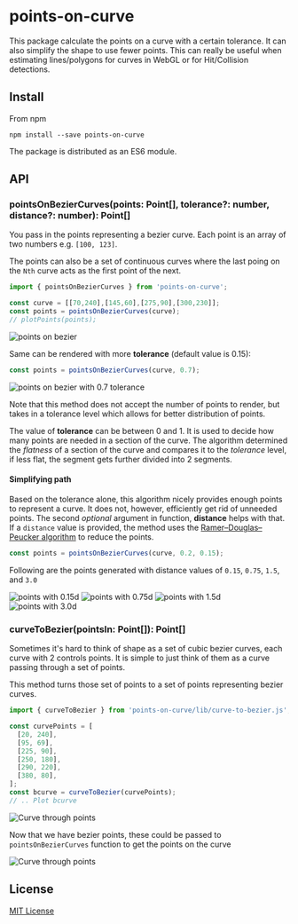 # points-on-curve

This package calculate the points on a curve with a certain tolerance. It can also simplify the shape to use fewer points.
This can really be useful when estimating lines/polygons for curves in WebGL or for Hit/Collision detections.

## Install

From npm

```
npm install --save points-on-curve
```

The package is distributed as an ES6 module.

## API

### pointsOnBezierCurves(points: Point[], tolerance?: number, distance?: number): Point[]

You pass in the points representing a bezier curve. Each point is an array of two numbers e.g. `[100, 123]`.

The points can also be a set of continuous curves where the last poing on the `Nth` curve acts as the first point of the next.

```javascript
import { pointsOnBezierCurves } from 'points-on-curve';

const curve = [[70,240],[145,60],[275,90],[300,230]];
const points = pointsOnBezierCurves(curve);
// plotPoints(points);
```

![points on bezier](https://user-images.githubusercontent.com/833927/79051836-45630300-7be7-11ea-8cb6-cba2695a4807.png)

Same can be rendered with more **tolerance** (default value is 0.15):

```javascript
const points = pointsOnBezierCurves(curve, 0.7);
```
![points on bezier with 0.7 tolerance](https://user-images.githubusercontent.com/833927/79051837-45fb9980-7be7-11ea-9583-52cf882e770e.png)

Note that this method does not accept the number of points to render, but takes in a tolerance level which allows for better distribution of points.

The value of **tolerance** can be between 0 and 1. It is used to decide how many points are needed in a section of the curve. The algorithm determined the *flatness* of a section of the curve and compares it to the *tolerance* level, if less flat, the segment gets further divided into 2 segments.


#### Simplifying path

Based on the tolerance alone, this algorithm nicely provides enough points to represent a curve. It does not, however, efficiently get rid of unneeded points. The second *optional* argument in function, **distance** helps with that. If a `distance` value is provided, the method uses the [Ramer–Douglas–Peucker algorithm](https://en.wikipedia.org/wiki/Ramer%E2%80%93Douglas%E2%80%93Peucker_algorithm) to reduce the points.

```javascript
const points = pointsOnBezierCurves(curve, 0.2, 0.15);
```

Following are the points generated with distance values of `0.15`, `0.75`, `1.5`, and `3.0`

![points with 0.15d](https://user-images.githubusercontent.com/833927/79051853-53b11f00-7be7-11ea-8970-7cc3f7621142.png)
![points with 0.75d](https://user-images.githubusercontent.com/833927/79051854-5449b580-7be7-11ea-9601-a1dd418b10d8.png)
![points with 1.5d](https://user-images.githubusercontent.com/833927/79051855-5449b580-7be7-11ea-9ab4-139beb0faf11.png)
![points with 3.0d](https://user-images.githubusercontent.com/833927/79051856-54e24c00-7be7-11ea-9f52-34e3ad9c81bd.png)

### curveToBezier(pointsIn: Point[]): Point[]

Sometimes it's hard to think of shape as a set of cubic bezier curves, each curve with 2 controls points. It is simple to just think of them as a curve passing through a set of points.

This method turns those set of points to a set of points representing bezier curves.

```javascript
import { curveToBezier } from 'points-on-curve/lib/curve-to-bezier.js';

const curvePoints = [
  [20, 240],
  [95, 69],
  [225, 90],
  [250, 180],
  [290, 220],
  [380, 80],
];
const bcurve = curveToBezier(curvePoints);
// .. Plot bcurve
```
![Curve through points](https://user-images.githubusercontent.com/833927/79051797-12b90a80-7be7-11ea-92d2-5cb79adcbe30.png)

Now that we have bezier points, these could be passed to `pointsOnBezierCurves` function to get the points on the curve

![Curve through points](https://user-images.githubusercontent.com/833927/79051798-1351a100-7be7-11ea-8465-959a22b72371.png)


## License
[MIT License](https://github.com/pshihn/bezier-points/blob/master/LICENSE)
